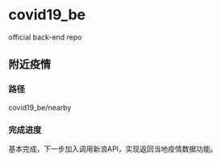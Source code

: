 # covid19_be

official back-end repo

## 附近疫情

### 路径

covid19_be/nearby

### 完成进度

基本完成，下一步加入调用新浪API，实现返回当地疫情数据功能。
